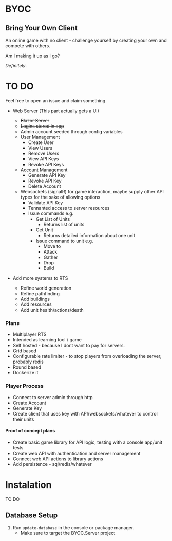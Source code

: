 # BYOC
## Bring Your Own Client
An online game with no client - challenge yourself by creating your own and compete with others.


Am I making it up as I go?

*Definitely*.

# TO DO
Feel free to open an issue and claim something.

* Web Server (This part actually gets a UI)
  * ~~Blazor Server~~
  * ~~Logins stored in app~~
  * Admin account seeded through config variables
  * User Management
    * Create User
    * View Users
    * Remove Users
    * View API Keys
    * Revoke API Keys
  * Account Management
    * Generate API Key
    * Revoke API Key
    * Delete Account
  * Websockets (signalR) for game interaction, maybe supply other API types for the sake of allowing options
    * Validate API Key
    * Tennanted access to server resources
    * Issue commands e.g.
      * Get List of Units
        * Returns list of units
      * Get Unit
        * Returns detailed information about one unit
      * Issue command to unit e.g.
        * Move to
        * Attack
        * Gather
        * Drop
        * Build

* Add more systems to RTS
  * Refine world generation
  * Refine pathfinding
  * Add buildings
  * Add resources
  * Add unit health/actions/death

### Plans
* Multiplayer RTS
* Intended as learning tool / game
* Self hosted - because I dont want to pay for servers.
* Grid based
* Configurable rate limiter - to stop players from overloading the server, probably redis
* Round based
* Dockerize it

### Player Process
* Connect to server admin through http
* Create Account
* Generate Key
* Create client that uses key with API/websockets/whatever to control their units

#### Proof of concept plans
* Create basic game library for API logic, testing with a console app/unit tests
* Create web API with authentication and server management
* Connect web API actions to library actions
* Add persistence - sql/redis/whatever

# Instalation 
TO DO
## Database Setup
1. Run `update-database` in the console or package manager.
   * Make sure to target the BYOC.Server project 
